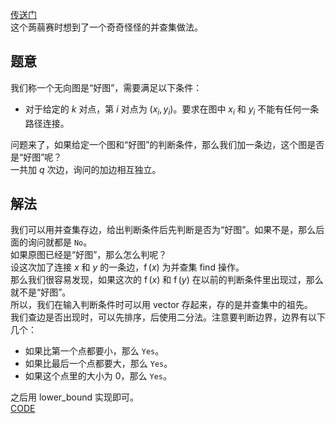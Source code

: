 [传送门](https://www.luogu.com.cn/problem/AT_abc304_e)    
这个蒟蒻赛时想到了一个奇奇怪怪的并查集做法。      
## 题意
我们称一个无向图是“好图”，需要满足以下条件：    
- 对于给定的 $k$ 对点，第 $i$ 对点为 $(x_i,y_i)$。要求在图中 $x_i$ 和 $y_i$ 不能有任何一条路径连接。     

问题来了，如果给定一个图和“好图”的判断条件，那么我们加一条边，这个图是否是“好图”呢？     
一共加 $q$ 次边，询问的加边相互独立。     
## 解法
我们可以用并查集存边，给出判断条件后先判断是否为“好图”。如果不是，那么后面的询问就都是 `No`。               
如果原图已经是“好图”，那么怎么判呢？        
设这次加了连接 $x$ 和 $y$ 的一条边，$\operatorname{f}(x)$ 为并查集 find 操作。      
那么我们很容易发现，如果这次的 $\operatorname{f}(x)$ 和 $\operatorname{f}(y)$ 在以前的判断条件里出现过，那么就不是“好图”。            
所以，我们在输入判断条件时可以用 vector 存起来，存的是并查集中的祖先。       
我们查边是否出现时，可以先排序，后使用二分法。注意要判断边界，边界有以下几个：    
- 如果比第一个点都要小，那么 `Yes`。    
- 如果比最后一个点都要大，那么 `Yes`。    
- 如果这个点里的大小为 $0$，那么 `Yes`。     

之后用 lower_bound 实现即可。         
[CODE](https://www.luogu.com.cn/paste/p5us6slw)